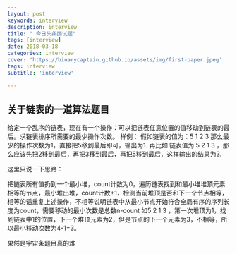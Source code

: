```yaml
---
layout: post
keywords: interview
description: interview
title: " 今日头条面试题"
tags: [interview]
date: 2018-03-18
categories: interview
cover: 'https://binarycaptain.github.io/assets/img/first-paper.jpeg'
tags: interview
subtitle: 'interview'

---
```



## 关于链表的一道算法题目

给定一个乱序的链表，现在有一个操作：可以把链表任意位置的值移动到链表的最后。求链表排序所需要的最少操作次数。
样例：
假如链表的值为：5 1 2 3 那么最少的操作次数为1，直接把5移到最后即可，输出为1.
再比如 链表值为 5 2 1 3 ，那么应该先把2移到最后，再把3移到最后，再把5移到最后，这样输出的结果为3.

这里只说一下思路：

把链表所有值扔到一个最小堆，count计数为0，遍历链表找到和最小堆堆顶元素相等的节点，最小堆出堆，count计数+1，检测当前堆顶是否和下一个节点相等，相等的话重复上述操作，不相等说明链表中从最小节点开始符合全局有序的序列长度为count，需要移动的最小次数是总数n-count
如5 2 1 3 ，第一次堆顶为1，找到链表中1的位置，下一个堆顶元素为2，但是节点的下一个元素为3，不相等，所以最小移动次数为4-1=3。

果然是宇宙条题目真的难